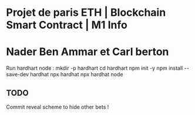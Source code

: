 # Projet de paris ETH | Blockchain Smart Contract | M1 Info 
# Nader Ben Ammar et Carl berton
Run hardhart node : 
mkdir -p hardhart
cd hardhart
npm init -y
npm install --save-dev hardhat
npx hardhat
npx hardhat node

## TODO
  Commit reveal scheme to hide other bets ! 
